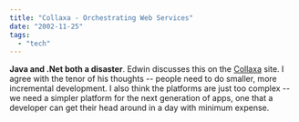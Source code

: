 ```yaml
---
title: "Collaxa - Orchestrating Web Services"
date: "2002-11-25"
tags: 
  - "tech"
---
```


**Java and .Net both a disaster**. Edwin discusses this on the [Collaxa](http://www.collaxa.com/news.blog.html#85680551) site. I agree with the tenor of his thoughts -- people need to do smaller, more incremental development. I also think the platforms are just too complex -- we need a simpler platform for the next generation of apps, one that a developer can get their head around in a day with minimum expense.
